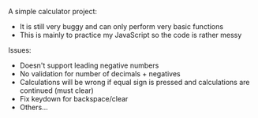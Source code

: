 A simple calculator project:

* It is still very buggy and can only perform very basic functions
* This is mainly to practice my JavaScript so the code is rather messy

Issues:
- Doesn't support leading negative numbers
- No validation for number of decimals + negatives
- Calculations will be wrong if equal sign is pressed
  and calculations are continued (must clear)
- Fix keydown for backspace/clear
- Others...